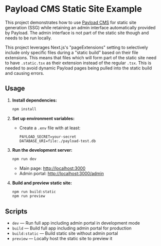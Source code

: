 # Payload CMS Static Site Example

This project demonstrates how to use [Payload CMS](https://payloadcms.com/) for static site generation (SSG) while retaining an admin interface automatically provided by Payload. The admin interface is not part of the static site though and needs to be run locally.

This project leverages Next.js's "pageExtensions" setting to selectively include only specific files during a "static build" based on their file extensions. This means that files which will form part of the static site need to have `.static.tsx` as their extension instead of the regular `.tsx`. This is needed to avoid dynamic Payload pages being pulled into the static build and causing errors.

## Usage

1. **Install dependencies:**
   ```bash
   npm install
   ```

2. **Set up environment variables:**
   - Create a `.env` file with at least:
     ```env
     PAYLOAD_SECRET=your-secret
     DATABASE_URI=file:./payload-test.db
     ```

3. **Run the development server:**
   ```bash
   npm run dev
   ```
   - Main page: [http://localhost:3000](http://localhost:3000)
   - Admin portal: [http://localhost:3000/admin](http://localhost:3000/admin)

4. **Build and preview static site:**
   ```bash
   npm run build:static
   npm run preview
   ```

## Scripts

- `dev` — Run full app including admin portal in development mode
- `build` — Build full app including admin portal for production
- `build:static` — Build static site without admin portal
- `preview` — Locally host the static site to preview it
